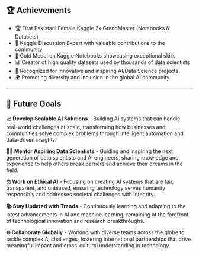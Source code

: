 ## 🏆 Achievements

- 🏆 First Pakistani Female Kaggle 2x GrandMaster (Notebooks & Datasets)
- 💬 Kaggle Discussion Expert with valuable contributions to the community
- 🥇 Gold Medal on Kaggle Notebooks showcasing exceptional skills
- 📊 Creator of high quality datasets used by thousands of data scientists
- 🌟 Recognized for innovative and inspiring AI/Data Science projects
- 🌍 Promoting diversity and inclusion in the global AI community

---

## 🚀 Future Goals

**📈 Develop Scalable AI Solutions** - Building AI systems that can handle real-world challenges at scale, transforming how businesses and communities solve complex problems through intelligent automation and data-driven insights.

**👩🏫 Mentor Aspiring Data Scientists** - Guiding and inspiring the next generation of data scientists and AI engineers, sharing knowledge and experience to help others break barriers and achieve their dreams in the field.

**⚖️ Work on Ethical AI** - Focusing on creating AI systems that are fair, transparent, and unbiased, ensuring technology serves humanity responsibly and addresses societal challenges with integrity.

**📚 Stay Updated with Trends** - Continuously learning and adapting to the latest advancements in AI and machine learning, remaining at the forefront of technological innovation and research breakthroughs.

**🌐 Collaborate Globally** - Working with diverse teams across the globe to tackle complex AI challenges, fostering international partnerships that drive meaningful impact and cross-cultural understanding in technology.